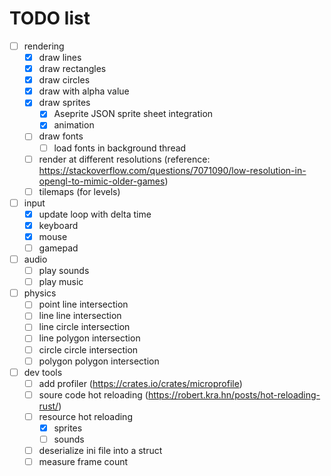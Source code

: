 # TODO list

- [ ] rendering
  - [x] draw lines
  - [x] draw rectangles
  - [x] draw circles
  - [x] draw with alpha value
  - [x] draw sprites
    - [x] Aseprite JSON sprite sheet integration
    - [x] animation
  - [ ] draw fonts
    - [ ] load fonts in background thread
  - [ ] render at different resolutions (reference: https://stackoverflow.com/questions/7071090/low-resolution-in-opengl-to-mimic-older-games)
  - [ ] tilemaps (for levels)

- [ ] input
  - [x] update loop with delta time
  - [x] keyboard
  - [x] mouse
  - [ ] gamepad

- [ ] audio
  - [ ] play sounds
  - [ ] play music

- [ ] physics
  - [ ] point line intersection
  - [ ] line line intersection
  - [ ] line circle intersection
  - [ ] line polygon intersection
  - [ ] circle circle intersection
  - [ ] polygon polygon intersection

- [ ] dev tools
  - [ ] add profiler (https://crates.io/crates/microprofile)
  - [ ] soure code hot reloading (https://robert.kra.hn/posts/hot-reloading-rust/)
  - [ ] resource hot reloading
    - [x] sprites
    - [ ] sounds
  - [ ] deserialize ini file into a struct
  - [ ] measure frame count
